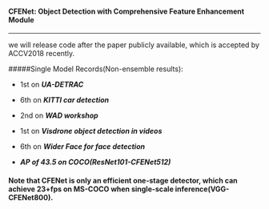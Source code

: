 #### CFENet: Object Detection with Comprehensive Feature Enhancement Module

--------

we will release code after the paper publicly available, which is accepted by ACCV2018 recently.

#####Single Model Records(Non-ensemble results):

- 1st on ***UA-DETRAC***

- 6th on ***KITTI car detection***

- 2nd on ***WAD workshop***

- 1st on ***Visdrone object detection in videos***

- 6th on ***Wider Face for face detection***
- ***AP of 43.5 on COCO(ResNet101-CFENet512)***


#### Note that CFENet is only an efficient one-stage detector, which can achieve 23+fps on MS-COCO when single-scale inference(VGG-CFENet800).
